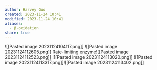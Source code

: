 ```yaml
---
author: Harvey Guo
created: 2023-11-24 10:41
modified: 2023-11-24 10:41
aliases:
  - β-oxidation
share: true
---
```

![[Pasted image 20231124104117.png]]
![[Pasted image 20231124112605.png]]
Rate-limiting enzyme![[Pasted image 20231124112523.png]]
![[Pasted image 20231124113020.png]]
![[Pasted image 20231124113317.png]]![[Pasted image 20231124113402.png]]